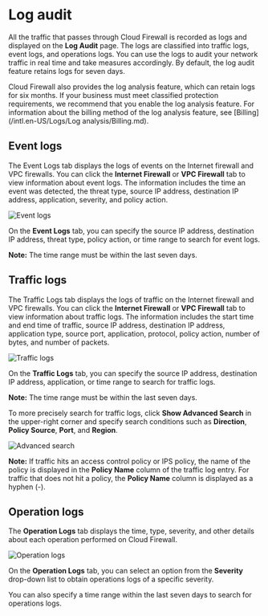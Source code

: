 # Log audit

All the traffic that passes through Cloud Firewall is recorded as logs and displayed on the **Log Audit** page. The logs are classified into traffic logs, event logs, and operations logs. You can use the logs to audit your network traffic in real time and take measures accordingly. By default, the log audit feature retains logs for seven days.

Cloud Firewall also provides the log analysis feature, which can retain logs for six months. If your business must meet classified protection requirements, we recommend that you enable the log analysis feature. For information about the billing method of the log analysis feature, see [Billing](/intl.en-US/Logs/Log analysis/Billing.md).

## Event logs

The Event Logs tab displays the logs of events on the Internet firewall and VPC firewalls. You can click the **Internet Firewall** or **VPC Firewall** tab to view information about event logs. The information includes the time an event was detected, the threat type, source IP address, destination IP address, application, severity, and policy action.

![Event logs](https://static-aliyun-doc.oss-accelerate.aliyuncs.com/assets/img/en-US/3779486851/p77773.png)

On the **Event Logs** tab, you can specify the source IP address, destination IP address, threat type, policy action, or time range to search for event logs.

**Note:** The time range must be within the last seven days.

## Traffic logs

The Traffic Logs tab displays the logs of traffic on the Internet firewall and VPC firewalls. You can click the **Internet Firewall** or **VPC Firewall** tab to view information about traffic logs. The information includes the start time and end time of traffic, source IP address, destination IP address, application type, source port, application, protocol, policy action, number of bytes, and number of packets.

![Traffic logs](https://static-aliyun-doc.oss-accelerate.aliyuncs.com/assets/img/en-US/3779486851/p77775.png)

On the **Traffic Logs** tab, you can specify the source IP address, destination IP address, application, or time range to search for traffic logs.

**Note:** The time range must be within the last seven days.

To more precisely search for traffic logs, click **Show Advanced Search** in the upper-right corner and specify search conditions such as **Direction**, **Policy Source**, **Port**, and **Region**.

![Advanced search](https://static-aliyun-doc.oss-accelerate.aliyuncs.com/assets/img/en-US/3779486851/p77779.png)

**Note:** If traffic hits an access control policy or IPS policy, the name of the policy is displayed in the **Policy Name** column of the traffic log entry. For traffic that does not hit a policy, the **Policy Name** column is displayed as a hyphen \(-\).

## Operation logs

The **Operation Logs** tab displays the time, type, severity, and other details about each operation performed on Cloud Firewall.

![Operation logs](https://static-aliyun-doc.oss-accelerate.aliyuncs.com/assets/img/en-US/6041523261/p77776.png)

On the **Operation Logs** tab, you can select an option from the **Severity** drop-down list to obtain operations logs of a specific severity.

You can also specify a time range within the last seven days to search for operations logs.

